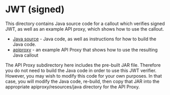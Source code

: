 # JWT (signed)

This directory contains Java source code for a callout which verifies signed JWT, 
as well as an example API proxy, which shows how to use the callout. 


- [Java source](callout) - Java code, as well as instructions for how to build the Java code.
- [apiproxy](apiproxy) - an example API Proxy that shows how to use the resulting Java callout


The API Proxy subdirectory here includes the pre-built JAR file. Therefore you do not need to build the Java code in order to use this JWT verifier. However, you may wish to modify this code for your own purposes. In that case, you will modify the Java code, re-build, then copy that JAR into the appropriate apiproxy/resources/java directory for the API Proxy.  